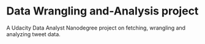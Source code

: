 # Data Wrangling and-Analysis project 

A Udacity Data Analyst Nanodegree project on fetching, wrangling and analyzing tweet data. 

